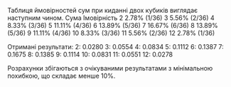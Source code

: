 Таблиця ймовірностей сум при киданні двох кубиків виглядає наступним чином.
Сума	Імовірність
2	2.78% (1/36)
3	5.56% (2/36)
4	8.33% (3/36)
5	11.11% (4/36)
6	13.89% (5/36)
7	16.67% (6/36)
8	13.89% (5/36)
9	11.11% (4/36)
10	8.33% (3/36)
11	5.56% (2/36)
12	2.78% (1/36)

Отримані результати: 
2: 0.0280
3: 0.0554
4: 0.0834
5: 0.1112
6: 0.1387
7: 0.1675
8: 0.1385
9: 0.1114
10: 0.0831
11: 0.0551
12: 0.0278

Розрахунки збігаються з очікуваними результатами з мінімальною похибкою, що складає менше 10%.  